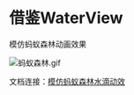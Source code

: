 # 借鉴WaterView
模仿蚂蚁森林动画效果

![蚂蚁森林.gif](http://upload-images.jianshu.io/upload_images/1744409-e818d7cbbc01189e.gif?imageMogr2/auto-orient/strip%7CimageView2/2/w/1240)

文档连接：[模仿蚂蚁森林水滴动效](https://www.jianshu.com/p/cc526bb34414)
